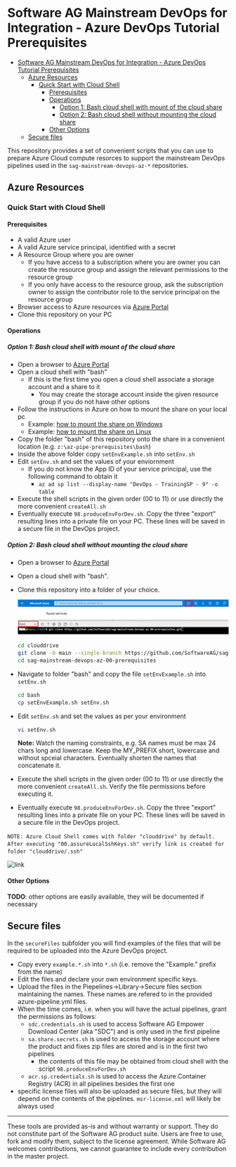 # Software AG Mainstream DevOps for Integration - Azure DevOps Tutorial Prerequisites

- [Software AG Mainstream DevOps for Integration - Azure DevOps Tutorial Prerequisites](#software-ag-mainstream-devops-for-integration---azure-devops-tutorial-prerequisites)
  - [Azure Resources](#azure-resources)
    - [Quick Start with Cloud Shell](#quick-start-with-cloud-shell)
      - [Prerequisites](#prerequisites)
      - [Operations](#operations)
        - [Option 1: Bash cloud shell with mount of the cloud share](#option-1-bash-cloud-shell-with-mount-of-the-cloud-share)
        - [Option 2: Bash cloud shell without mounting the cloud share](#option-2-bash-cloud-shell-without-mounting-the-cloud-share)
      - [Other Options](#other-options)
  - [Secure files](#secure-files)

This repository provides a set of convenient scripts that you can use to prepare Azure Cloud compute resorces to support the mainstream DevOps pipelines used in the `sag-mainstream-devops-az-*` repositories.

## Azure Resources

### Quick Start with Cloud Shell

#### Prerequisites

- A valid Azure user
- A valid Azure service principal, identified with a secret
- A Resource Group where you are owner
  - If you have access to a subscription where you are owner you can create the resource group and assign the relevant permissions to the resource group
  - If you only have access to the resource group, ask the subscription owner to assign the contributor role to the service principal on the resource group
- Browser access to Azure resources via [Azure Portal](https://portal.azure.com)
- Clone this repository on your PC

#### Operations

##### Option 1: Bash cloud shell with mount of the cloud share

- Open a browser to [Azure Portal](https://portal.azure.com)
- Open a cloud shell with "bash"
  - If this is the first time you open a cloud shell associate a storage account and a share to it
    - You may create the storage account inside the given resource group if you do not have other options
- Follow the instructions in Azure on how to mount the share on your local pc
  - Example: [how to mount the share on Windows](https://docs.microsoft.com/en-us/azure/storage/files/storage-how-to-use-files-windows)
  - Example: [how to mount the share on Linux](https://docs.microsoft.com/en-us/azure/storage/files/storage-how-to-use-files-linux?tabs=smb311)
- Copy the folder "bash" of this repository onto the share in a convenient location (e.g. `z:\az-pipe-prerequisites\bash`)
- Inside the above folder copy `setEnvExample.sh` into `setEnv.sh`
- Edit `setEnv.sh` and set the values of your enviornment
  - If you do not know the App ID of your service principal, use the following command to obtain it
    - `az ad sp list --display-name "DevOps - TrainingSP - 9" -o table`
- Execute the shell scripts in the given order (00 to 11) or use directly the more convenient `createAll.sh`
- Eventually execute `98.produceEnvForDev.sh`. Copy the three "export" resulting lines into a private file on your PC. These lines will be saved in a secure file in the DevOps project.

##### Option 2: Bash cloud shell without mounting the cloud share

- Open a browser to [Azure Portal](https://portal.azure.com/)
- Open a cloud shell with "bash".
- Clone this repository into a folder of your choice.

    ![cloud shell bash git clone](./imgs/cloudshellbashgitclone.png)

    ```bash
    cd clouddrive
    git clone -b main --single-branch https://github.com/SoftwareAG/sag-mainstream-devops-az-00-prerequisites.git
    cd sag-mainstream-devops-az-00-prerequisites
    ```

- Navigate to folder "bash" and copy the file ```setEnvExample.sh``` into ```setEnv.sh```

    ```bash
    cd bash
    cp setEnvExample.sh setEnv.sh
    ```

- Edit ```setEnv.sh``` and set the values as per your environment

    ```bash
    vi setEnv.sh
    ```
    **Note:** Watch the naming constraints, e.g. SA names must be max 24 chars long and lowercase. Keep the MY_PREFIX short, lowercase and without spceial characters. Eventually shorten the names that concatenate it.

- Execute the shell scripts in the given order (00 to 11) or use directly the more convenient ```createAll.sh```. Verify the file permissions before executing it.
- Eventually execute ```98.produceEnvForDev.sh```. Copy the three "export" resulting lines into a private file on your PC. These lines will be saved in a secure file in the DevOps project.

```NOTE: Azure Cloud Shell comes with folder "clouddrive" by default. After executing "00.assureLocalSshKeys.sh" verify link is created for folder "clouddrive/.ssh"```  

![link](./imgs/link.png)

#### Other Options

**TODO**: other options are easily available, they will be documented if necessary

## Secure files

In the `secureFiles` subfolder you will find examples of the files that will be required to be uploaded into the Azure DevOps project.

- Copy every `example.*.sh` into `*.sh` (i.e. remove the "Example." prefix from the name)
- Edit the files and declare your own environment specific keys.
- Upload the files in the Piepelines->Library->Secure files section maintaining the names. These names are refered to in the provided azure-pipeline.yml files.
- When the time comes, i.e. when you will have the actual pipelines, grant the permissions as follows:
  - `sdc.credentials.sh` is used to access Software AG Empower Download Center (aka "SDC") and is only used in the first pipeline
  - `sa.share.secrets.sh` is used to access the storage account where the product and fixes zip files are stored and is in the first two pipelines
    - the contents of this file may be obtained from cloud shell with the script `98.produceEnvForDev.sh`
  - `acr.sp.credentials.sh` is used to access the Azure Container Registry (ACR) in all pipelines besides the first one
- specific license files will also be uploaded as secure files, but they will depend on the contents of the pipelines. `msr-license.xml` will likely be always used

______________________
These tools are provided as-is and without warranty or support. They do not constitute part of the Software AG product suite. Users are free to use, fork and modify them, subject to the license agreement. While Software AG welcomes contributions, we cannot guarantee to include every contribution in the master project.

